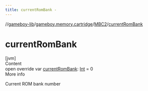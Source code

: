 ```yaml
---
title: currentRomBank -
---
```

//[gameboy-lib](../../index.md)/[gameboy.memory.cartridge](../index.md)/[MBC2](index.md)/[currentRomBank](current-rom-bank.md)



# currentRomBank  
[jvm]  
Content  
open override var [currentRomBank](current-rom-bank.md): [Int](https://kotlinlang.org/api/latest/jvm/stdlib/kotlin/-int/index.html) = 0  
More info  


Current ROM bank number

  



